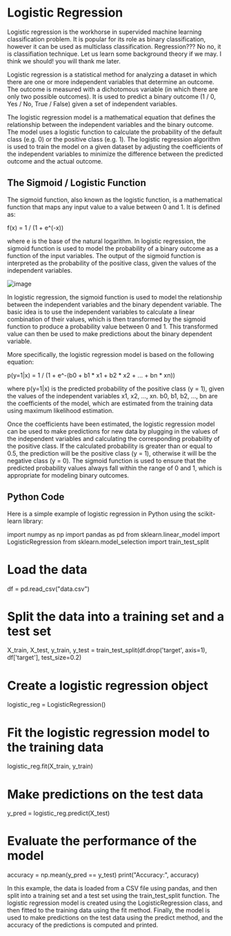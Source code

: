 # Logistic Regression
Logistic regression is the workhorse in supervided machine learning classification problem. It is popular for its role as binary classification, however it can be used as multiclass classification. Regression??? No no, it is classifiation technique. Let us learn some background theory if we may. I think we should! you will thank me later.

Logistic regression is a statistical method for analyzing a dataset in which there are one or more independent variables that determine an outcome. The outcome is measured with a dichotomous variable (in which there are only two possible outcomes). It is used to predict a binary outcome (1 / 0, Yes / No, True / False) given a set of independent variables.

The logistic regression model is a mathematical equation that defines the relationship between the independent variables and the binary outcome. The model uses a logistic function to calculate the probability of the default class (e.g. 0) or the positive class (e.g. 1). The logistic regression algorithm is used to train the model on a given dataset by adjusting the coefficients of the independent variables to minimize the difference between the predicted outcome and the actual outcome.
## The Sigmoid / Logistic Function
The sigmoid function, also known as the logistic function, is a mathematical function that maps any input value to a value between 0 and 1. It is defined as:

f(x) = 1 / (1 + e^(-x))

where e is the base of the natural logarithm. In logistic regression, the sigmoid function is used to model the probability of a binary outcome as a function of the input variables. The output of the sigmoid function is interpreted as the probability of the positive class, given the values of the independent variables.

![image](https://user-images.githubusercontent.com/24811295/216444943-2e5271cb-76a9-4ee7-8a80-1fe5ef5b422e.png)

In logistic regression, the sigmoid function is used to model the relationship between the independent variables and the binary dependent variable. The basic idea is to use the independent variables to calculate a linear combination of their values, which is then transformed by the sigmoid function to produce a probability value between 0 and 1. This transformed value can then be used to make predictions about the binary dependent variable.

More specifically, the logistic regression model is based on the following equation:

p(y=1|x) = 1 / (1 + e^-(b0 + b1 * x1 + b2 * x2 + ... + bn * xn))

where p(y=1|x) is the predicted probability of the positive class (y = 1), given the values of the independent variables x1, x2, ..., xn. b0, b1, b2, ..., bn are the coefficients of the model, which are estimated from the training data using maximum likelihood estimation.

Once the coefficients have been estimated, the logistic regression model can be used to make predictions for new data by plugging in the values of the independent variables and calculating the corresponding probability of the positive class. If the calculated probability is greater than or equal to 0.5, the prediction will be the positive class (y = 1), otherwise it will be the negative class (y = 0). The sigmoid function is used to ensure that the predicted probability values always fall within the range of 0 and 1, which is appropriate for modeling binary outcomes.

## Python Code

Here is a simple example of logistic regression in Python using the scikit-learn library:

import numpy as np
import pandas as pd
from sklearn.linear_model import LogisticRegression
from sklearn.model_selection import train_test_split

# Load the data
df = pd.read_csv("data.csv")

# Split the data into a training set and a test set
X_train, X_test, y_train, y_test = train_test_split(df.drop('target', axis=1), df['target'], test_size=0.2)

# Create a logistic regression object
logistic_reg = LogisticRegression()

# Fit the logistic regression model to the training data
logistic_reg.fit(X_train, y_train)

# Make predictions on the test data
y_pred = logistic_reg.predict(X_test)

# Evaluate the performance of the model
accuracy = np.mean(y_pred == y_test)
print("Accuracy:", accuracy)


In this example, the data is loaded from a CSV file using pandas, and then split into a training set and a test set using the train_test_split function. The logistic regression model is created using the LogisticRegression class, and then fitted to the training data using the fit method. Finally, the model is used to make predictions on the test data using the predict method, and the accuracy of the predictions is computed and printed.



